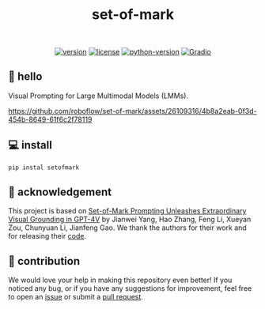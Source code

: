 
<div align="center">

  <h1>set-of-mark</h1>

  <br>

  [![version](https://badge.fury.io/py/setofmark.svg)](https://badge.fury.io/py/setofmark)
  [![license](https://img.shields.io/pypi/l/setofmark)](https://github.com/roboflow/setofmark/blob/main/LICENSE)
  [![python-version](https://img.shields.io/pypi/pyversions/setofmark)](https://badge.fury.io/py/setofmark)
  [![Gradio](https://img.shields.io/badge/%F0%9F%A4%97%20Hugging%20Face-Spaces-blue)](https://huggingface.co/spaces/Roboflow/SoM)


</div>

## 👋 hello

Visual Prompting for Large Multimodal Models (LMMs).

https://github.com/roboflow/set-of-mark/assets/26109316/4b8a2eab-0f3d-454b-8649-61f6c2f78119

## 💻 install

```bash
pip instal setofmark
```

## 💜 acknowledgement

This project is based on [Set-of-Mark Prompting Unleashes Extraordinary Visual Grounding
in GPT-4V](https://arxiv.org/abs/2310.11441) by Jianwei Yang, Hao Zhang, Feng Li, Xueyan
Zou, Chunyuan Li, Jianfeng Gao. We thank the authors for their work and for releasing 
their [code](https://github.com/microsoft/SoM).

## 🦸 contribution

We would love your help in making this repository even better! If you noticed any bug, 
or if you have any suggestions for improvement, feel free to open an 
[issue](https://github.com/roboflow/set-of-mark/issues) or submit a 
[pull request](https://github.com/roboflow/set-of-mark/pulls).
